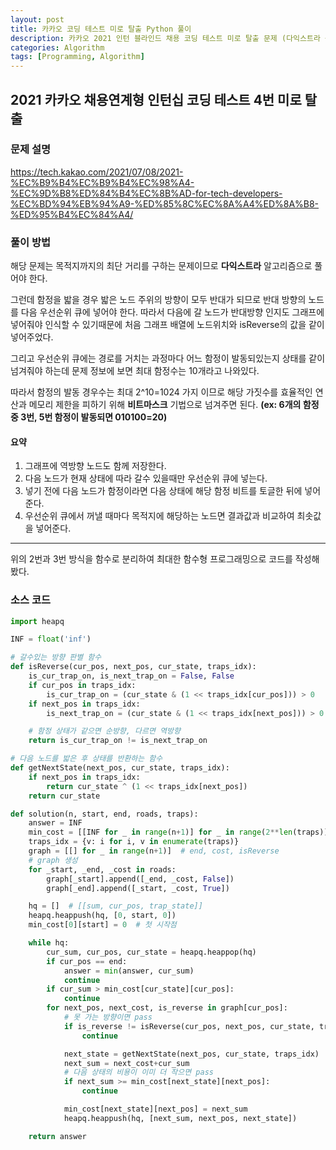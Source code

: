 ```yaml
---
layout: post
title: 카카오 코딩 테스트 미로 탈출 Python 풀이
description: 카카오 2021 인턴 블라인드 채용 코딩 테스트 미로 탈출 문제 (다익스트라 + 비트마스크)
categories: Algorithm
tags: [Programming, Algorithm]
---
```


## 2021 카카오 채용연계형 인턴십 코딩 테스트 4번 미로 탈출

### 문제 설명

<https://tech.kakao.com/2021/07/08/2021-%EC%B9%B4%EC%B9%B4%EC%98%A4-%EC%9D%B8%ED%84%B4%EC%8B%AD-for-tech-developers-%EC%BD%94%EB%94%A9-%ED%85%8C%EC%8A%A4%ED%8A%B8-%ED%95%B4%EC%84%A4/>

### 풀이 방법

해당 문제는 목적지까지의 최단 거리를 구하는 문제이므로 **다익스트라** 알고리즘으로 풀어야 한다.

그런데 함정을 밟을 경우 밟은 노드 주위의 방향이 모두 반대가 되므로 반대 방향의 노드를 다음 우선순위 큐에 넣어야 한다. 따라서 다음에 갈 노드가 반대방향 인지도 그래프에 넣어줘야 인식할 수 있기때문에 처음 그래프 배열에 노드위치와 isReverse의 값을 같이 넣어주었다.

그리고 우선순위 큐에는 경로를 거치는 과정마다 어느 함정이 발동되있는지 상태를 같이 넘겨줘야 하는데 문제 정보에 보면 최대 함정수는 10개라고 나와있다.

따라서 함정의 발동 경우수는 최대 2^10=1024 가지 이므로 해당 가짓수를 효율적인 연산과 메모리 제한을 피하기 위해 **비트마스크** 기법으로 넘겨주면 된다. **(ex: 6개의 함정중 3번, 5번 함정이 발동되면 010100=20)**

#### 요약

1. 그래프에 역방향 노드도 함께 저장한다.
2. 다음 노드가 현재 상태에 따라 갈수 있을때만 우선순위 큐에 넣는다.
3. 넣기 전에 다음 노드가 함정이라면 다음 상태에 해당 함정 비트를 토글한 뒤에 넣어준다.
4. 우선순위 큐에서 꺼낼 때마다 목적지에 해당하는 노드면 결과값과 비교하여 최솟값을 넣어준다.

---

위의 2번과 3번 방식을 함수로 분리하여 최대한 함수형 프로그래밍으로 코드를 작성해봤다.

### 소스 코드

```py
import heapq

INF = float('inf')

# 갈수있는 방향 판별 함수
def isReverse(cur_pos, next_pos, cur_state, traps_idx):
    is_cur_trap_on, is_next_trap_on = False, False
    if cur_pos in traps_idx:
        is_cur_trap_on = (cur_state & (1 << traps_idx[cur_pos])) > 0
    if next_pos in traps_idx:
        is_next_trap_on = (cur_state & (1 << traps_idx[next_pos])) > 0

    # 함정 상태가 같으면 순방향, 다르면 역방향
    return is_cur_trap_on != is_next_trap_on

# 다음 노드를 밟은 후 상태를 반환하는 함수
def getNextState(next_pos, cur_state, traps_idx):
    if next_pos in traps_idx:
        return cur_state ^ (1 << traps_idx[next_pos])
    return cur_state

def solution(n, start, end, roads, traps):
    answer = INF
    min_cost = [[INF for _ in range(n+1)] for _ in range(2**len(traps))]
    traps_idx = {v: i for i, v in enumerate(traps)}
    graph = [[] for _ in range(n+1)]  # end, cost, isReverse
    # graph 생성
    for _start, _end, _cost in roads:
        graph[_start].append([_end, _cost, False])
        graph[_end].append([_start, _cost, True])

    hq = []  # [[sum, cur_pos, trap_state]]
    heapq.heappush(hq, [0, start, 0])
    min_cost[0][start] = 0  # 첫 시작점

    while hq:
        cur_sum, cur_pos, cur_state = heapq.heappop(hq)
        if cur_pos == end:
            answer = min(answer, cur_sum)
            continue
        if cur_sum > min_cost[cur_state][cur_pos]:
            continue
        for next_pos, next_cost, is_reverse in graph[cur_pos]:
            # 못 가는 방향이면 pass
            if is_reverse != isReverse(cur_pos, next_pos, cur_state, traps_idx):
                continue

            next_state = getNextState(next_pos, cur_state, traps_idx)
            next_sum = next_cost+cur_sum
            # 다음 상태의 비용이 이미 더 작으면 pass
            if next_sum >= min_cost[next_state][next_pos]:
                continue

            min_cost[next_state][next_pos] = next_sum
            heapq.heappush(hq, [next_sum, next_pos, next_state])

    return answer
```

